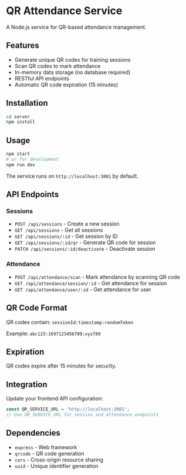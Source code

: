 # QR Attendance Service

A Node.js service for QR-based attendance management.

## Features

- Generate unique QR codes for training sessions
- Scan QR codes to mark attendance
- In-memory data storage (no database required)
- RESTful API endpoints
- Automatic QR code expiration (15 minutes)

## Installation

```bash
cd server
npm install
```

## Usage

```bash
npm start
# or for development
npm run dev
```

The service runs on `http://localhost:3001` by default.

## API Endpoints

### Sessions

- `POST /api/sessions` - Create a new session
- `GET /api/sessions` - Get all sessions
- `GET /api/sessions/:id` - Get session by ID
- `GET /api/sessions/:id/qr` - Generate QR code for session
- `PATCH /api/sessions/:id/deactivate` - Deactivate session

### Attendance

- `POST /api/attendance/scan` - Mark attendance by scanning QR code
- `GET /api/attendance/session/:id` - Get attendance for session
- `GET /api/attendance/user/:id` - Get attendance for user

## QR Code Format

QR codes contain: `sessionId:timestamp:randomToken`

Example: `abc123:1697123456789:xyz789`

## Expiration

QR codes expire after 15 minutes for security.

## Integration

Update your frontend API configuration:

```javascript
const QR_SERVICE_URL = 'http://localhost:3001';
// Use QR_SERVICE_URL for session and attendance endpoints
```

## Dependencies

- `express` - Web framework
- `qrcode` - QR code generation
- `cors` - Cross-origin resource sharing
- `uuid` - Unique identifier generation